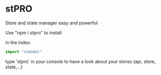 # stPRO
 Store and state manager easy and powerful
 
 Use "npm i stpro" to install
 
 in the index:
 
 ```js
import "stmodel"
```

type 'stpro' in your console to have a look about your stores (api, store, state,...)
